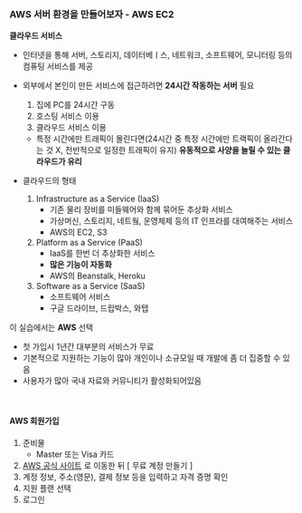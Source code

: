 ### AWS 서버 환경을 만들어보자 - AWS EC2

**클라우드 서비스**

- 인터넷을 통해 서버, 스토리지, 데이터베ㅣ스, 네트워크, 소프트웨어, 모니터링 등의 컴퓨팅 서비스를 제공
- 외부에서 본인이 만든 서비스에 접근하려면 **24시간 작동하는 서버** 필요
    1. 집에 PC를 24시간 구동
    2. 호스팅 서비스 이용
    3. 클라우드 서비스 이용

    - 특정 시간에만 트래픽이 몰린다면(24시간 중 특정 시간에만 트랙픽이 올라간다는 것 X, 전반적으로 일정한 트래픽이 유지)
      **유동적으로 사양을 늘릴 수 있는 클라우드가 유리**
- 클라우드의 형태
    1. Infrastructure as a Service (IaaS)
        - 기존 물리 장비를 미들웨어와 함께 묶어둔 추상화 서비스
        - 가상머신, 스토리지, 네트웤, 운영체제 등의 IT 인프라를 대여해주는 서비스
        - AWS의 EC2, S3
    2. Platform as a Service (PaaS)
        - IaaS를 한번 더 추상화한 서비스
        - **많은 기능이 자동화**
        - AWS의 Beanstalk, Heroku
    3. Software as a Service (SaaS)
        - 소프트웨어 서비스
        - 구글 드라이브, 드랍박스, 와탭
     
이 실습에서는 **AWS** 선택

- 첫 가입시 1년간 대부분의 서비스가 무료
- 기본적으로 지원하는 기능이 많아 개인이나 소규모일 때 개발에 좀 더 집중할 수 있음
- 사용자가 많아 국내 자료와 커뮤니티가 활성화되어있음

<br>

#### AWS 회원가입
1. 준비물
   - Master 또는 Visa 카드
2. [AWS 공식 사이트](https://aws.amazon.com/ko/) 로 이동한 뒤 [ 무료 계정 만들기 ]
3. 계정 정보, 주소(영문), 결제 정보 등을 입력하고 자격 증명 확인
4. 지원 플랜 선택
5. 로그인

